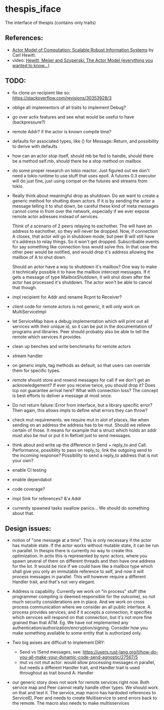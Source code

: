 # thespis_iface
The interface of thespis (contains only traits)

## References:

- [Actor Model of Computation: Scalable Robust Information Systems](https://arxiv.org/abs/1008.1459) by Carl Hewitt.
- video: [Hewitt, Meijer and Szyperski: The Actor Model (everything you wanted to know...)](https://youtu.be/7erJ1DV_Tlo)

## TODO:

- fix clone on recipient like so: https://stackoverflow.com/revisions/30353928/3
- oblige all implementors of all traits to implement Debug?
- go over actix features and see what would be useful to have (backpressure?)
- remote Addr? if the actor is known compile time?
- defaults for associated types, like () for Message::Return, and possibility to derive with defaults
- how can an actor stop itself, should mb be fed to handle, should there be a method self.mb, should there be a stop method on mailbox
- do some proper research on tokio reactor. Just figured out we don't need a tokio runtime to use stuff that uses epoll. A futures 0.3 executor will do just fine, just using compat on the futures and streams from tokio.
- Really think about meaningful drop as shutdown. Do we want to create a generic method for shutting down actors.
  If it is by sending the actor a message telling it to shut down, be careful these kind of meta messages cannot come
  in from over the network, especially if we ever expose remote actor adresses instead of services.

  Think of a scenario of 2 peers relaying to eachother. The will have an address to eachother, so they will never be
  dropped. Now, if connection A closes, that actor will go in shutdown mode, but peer B will still have it's address to
  relay things. So it won't get dropped. Subscribable events for say something like connection loss would solve this.
  In that case the other peer would be notified, and would drop it's address allowing the mailbox of A to shut down.

  Should an actor have a way to shutdown it's mailbox? One way to make it technically possible it to have the mailbox
  intercept messages. If it gets a message of type MailboxShutdown, it will shut down after the actor has processed
  it's shutdown. The actor won't be able to cancel that though.

- impl recipient for Addr and rename Rcpnt to Receiver?
- client code for remote actors is not generic, it will only work on MultiServiceImpl
- let ServiceMap have a debug implementation which will print out all services with their unique id, so it can be put
  in the documentation of programs and libraries. Peer should probably also be able to tell the remote which services
  it provides.
- clean up benches and write benchmarks for remote actors
- stream handler
- on generic impls, tag methods as default, so that users can override them for specific types.
- remote should store and resend messages for call if we don't get an acknowledgement? If ever you receive twice, you should drop it? Does tcp not guarantee arrival here? What with connection loss? The concept is best efforts to deliver a message at most once.
- Do not return failure::Error from interface, but a library specific error? Then again, this allows impls to define what errors they can throw?
- check mut requirements. we require mut in alot of places, like when sending on an address the address has to be mut. Should we relieve certain of those. It means for example that a struct which holds an addr must also be mut or put it in Refcell just to send messages.
- think about and write up the difference in Send + reply_to and Call. Performance, possiblity to pass on reply_to, link the outgoing send to the incoming response? Possibility to send a reply_to address that is not your own?
- enable CI testing
- enable dependabot
- code coverage?
- impl Sink for references? &'a Addr<A>
- currently spawned tasks swallow panics... We should do something about that.

## Design issues:

- notion of "one message at a time". This is only necessary if the actor has mutable state. If the actor works without mutable state, it can be run in parallel. In thespis there is currently no way to create this optimization. In actix this is represented by sync actors, where you spawn several of them on different threads and then have one address for the lot. It would be nice if we could have like a mailbox type which shall give you only an immutable reference to self, and now it will process messages in parallel. This will however require a different Handler trait, and that's not very elegant.

- Address is capability. Currently we work on "in process" stuff (the programmer compiling is deemed responsible for the outcome), so not much security considerations are in place. And we work on cross process communication where we consider an all public interface. A process provides services, and if it accepts a connection, it specifies which services will respond on that connection, but it's not more fine grained than that ATM. Eg. We have not implemented any authentication/authorization/encryption/signing.
Consider how you make something available to some entity that is authorized only.

- Two big axises are difficult to implement DRY:
  - Send vs !Send messages, see: https://users.rust-lang.org/t/how-do-you-all-make-your-dynamic-code-send-agnostic/27567/5
  - mut vs not mut actor: would allow processing messages in parallel, but needs a different Handler trait, and Handler trait is used throughout as trait bound A: Handler<M>

- our generic story does not work for remote services right now. Both service map and Peer cannot really
  handle other types. We should work on that and test it. The service_map macro has hardoded references to ServiceID, Peer and needs to create Multiservice to send errors back to the remote. The macro also needs to make multisservices



